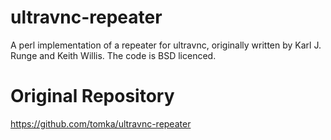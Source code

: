 # ultravnc-repeater
A perl implementation of a repeater for ultravnc, originally written by Karl J. Runge and Keith Willis. The code is BSD licenced.
# Original Repository
https://github.com/tomka/ultravnc-repeater
